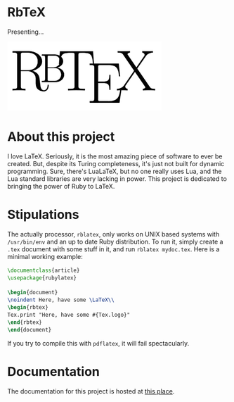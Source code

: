 # RbTeX
Presenting...  

![RbTeX](./rbtex_logo.png)

# About this project
I love LaTeX. Seriously, it is the most amazing piece of software to ever be created. But, despite
its Turing completeness, it's just not built for dynamic programming. Sure, there's LuaLaTeX,
but no one really uses Lua, and the Lua standard libraries are very lacking in power. This
project is dedicated to bringing the power of Ruby to LaTeX.

# Stipulations
The actually processor, `rblatex`, only works on UNIX based systems with `/usr/bin/env` and an up
to date Ruby distribution. To run it, simply create a `.tex` document with some stuff in it, and
run `rblatex mydoc.tex`. Here is a minimal working example:
```tex
\documentclass{article}
\usepackage{rubylatex}

\begin{document}
\noindent Here, have some \LaTeX\\
\begin{rbtex}
Tex.print "Here, have some #{Tex.logo}"
\end{rbtex}
\end{document}
```
If you try to compile this with `pdflatex`, it will fail spectacularly.

# Documentation
The documentation for this project is hosted at [this place](http://rubylatex.github.io/).
